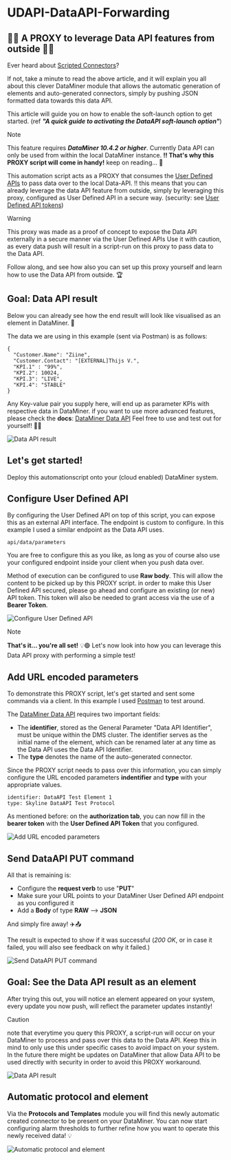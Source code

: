 # UDAPI-DataAPI-Forwarding

## 🥁🥁 A PROXY to leverage Data API features from outside 🥁🥁

Ever heard about [Scripted Connectors](https://community.dataminer.services/scripted-connectors-are-here/)? 

If not, take a minute to read the above article, and it will explain you all about this clever DataMiner module that allows the automatic generation of elements and auto-generated connectors, simply by pushing JSON formatted data towards this data API. 

This article will guide you on how to enable the soft-launch option to get started. (ref _**"A quick guide to activating the DataAPI soft-launch option"**_)

> [!NOTE]
> This feature requires _**DataMiner 10.4.2 or higher**_.
> Currently Data API can only be used from within the local DataMiner instance.
> **!! That's why this PROXY script will come in handy!**  keep on reading... 🤩


This automation script acts as a PROXY that consumes the [User Defined APIs](https://docs.dataminer.services/user-guide/Advanced_Modules/User-Defined_APIs/UD_APIs.html) to pass data over to the local Data-API.
!! this means that you can already leverage the data API feature from outside, simply by leveraging this proxy, configured as User Defined API in a secure way. (security: see [User Defined API tokens](https://docs.dataminer.services/user-guide/Advanced_Modules/User-Defined_APIs/UD_APIs_Viewing_in_Cube.html))

> [!WARNING]
> This proxy was made as a proof of concept to expose the Data API externally in a secure manner via the User Defined APIs
> Use it with caution, as every data push will result in a script-run on this proxy to pass data to the Data API.

Follow along, and see how also you can set up this proxy yourself and learn how to use the Data API from outside. 🏆

## Goal: Data API result
Below you can already see how the end result will look like visualised as an element in DataMiner. 🔎

The data we are using in this example (sent via Postman) is as follows:

```
{
  "Customer.Name": "Ziine",
  "Customer.Contact": "[EXTERNAL]Thijs V.",
  "KPI.1" : "99%",
  "KPI.2": 10024,
  "KPI.3": "LIVE",
  "KPI.4": "STABLE"
}
```

Any Key-value pair you supply here, will end up as parameter KPIs with respective data in DataMiner.
if you want to use more advanced features, please check the **docs**: [DataMiner Data API](https://docs.dataminer.services/user-guide/Advanced_Modules/Data_Sources/Data_API.html)
Feel free to use and test out for yourself!  🤖🤖

![Data API result](/Documentation/1_5_DataAPI%20Test%20Element%201.png "Data API Element result")

## Let's get started!
Deploy this automationscript onto your (cloud enabled) DataMiner system. 

## Configure User Defined API
By configuring the User Defined API on top of this script, you can expose this as an external API interface. 
The endpoint is custom to configure.  In this example I used a similar endpoint as the  Data API uses.

```
api/data/parameters
```

You are free to configure this as you like, as long as you of course also use your configured endpoint inside your client when you push data over.

Method of execution can be configured to use **Raw body**. This will allow the content to be picked up by this PROXY script.
in order to make this User Defined API secured, please go ahead and configure an existing (or new) API token.
This token will also be needed to grant access via the use of a **Bearer Token**.

![Configure User Defined API](/Documentation/2_configure_API.png "Configure User Defined API")


> [!NOTE]
> **That's it... you're all set!** 💡🟢
> Let's now look into how you can leverage this Data API proxy with performing a simple test!

## Add URL encoded parameters
To demonstrate this PROXY script, let's get started and sent some commands via a client.
In this example I used [Postman](https://www.postman.com/) to test around.

The [DataMiner Data API](https://docs.dataminer.services/user-guide/Advanced_Modules/Data_Sources/Data_API.html) requires two important fields:
- The **identifier**, stored as the General Parameter "Data API Identifier", must be unique within the DMS cluster. The identifier serves as the initial name of the element, which can be renamed later at any time as the Data API uses the Data API Identifier.
- The **type** denotes the name of the auto-generated connector.

Since the PROXY script needs to pass over this information, you can simply configure the URL encoded parameters **indentifier** and **type** with your appropriate values.

```
identifier: DataAPI Test Element 1
type: Skyline DataAPI Test Protocol
```

As mentioned before: on the **authorization tab**, you can now fill in the **bearer token** with the **User Defined API Token** that you configured.

![Add URL encoded parameters](/Documentation/3_URL_encoded_parameters.png "Add URL encoded parameters")

## Send DataAPI PUT command
All that is remaining is:
- Configure the **request verb** to use "**PUT**"
- Make sure your URL points to your DataMiner User Defined API endpoint as you configured it
- Add a **Body** of type **RAW** --> **JSON**
   
And simply fire away!  ✈️📤

The result is expected to show if it was successful (_200 OK_, or in case it failed, you will also see feedback on why it failed.)

![Send DataAPI PUT command](/Documentation/4_Send_DataAPI_PUT_command.png "Send DataAPI PUT command")

## Goal: See the Data API result as an element
After trying this out, you will notice an element appeared on your system, every update you now push, will reflect the parameter updates instantly!

> [!CAUTION]
> note that everytime you query this PROXY, a script-run will occur on your DataMiner to process and pass over this data to the Data API.
> Keep this in mind to only use this under specific cases to avoid impact on your system.
> In the future there might be updates on DataMiner that allow Data API to be used directly with security in order to avoid this PROXY workaround.

![Data API result](/Documentation/1_5_DataAPI%20Test%20Element%201.png "Data API Element result")

## Automatic protocol and element
Via the **Protocols and Templates** module you will find this newly automatic created connector to be present on your DataMiner.
You can now start configuring alarm thresholds to further refine how you want to operate this newly received data! 💡

![Automatic protocol and element](/Documentation/6_Automatic%20protocol%20and%20element.png "Automatic protocol and element")
